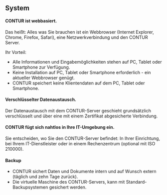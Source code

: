 ## System

#### CONTUR ist webbasiert.

Das heißt: Alles was Sie brauchen ist ein Webbrowser (Internet Explorer, Chrome, Firefox, Safari), eine Netzwerkverbindung und den CONTUR Server.

Ihr Vorteil:
- Alle Informationen und Eingabemöglichkeiten stehen auf PC, Tablet oder Smartphone zur Verfügung.
- Keine Installation auf PC, Tablet oder Smartphone erforderlich - ein aktueller Webbrowser genügt.
- CONTUR speichert keine Klientendaten auf dem PC, Tablet oder Smartphone.

#### Verschlüsselter Datenaustausch.

Der Datenaustausch mit dem CONTUR-Server geschieht grundsätzlich verschlüsselt und über eine mit einem Zertifikat abgesicherte Verbindung.

#### CONTUR fügt sich nahtlos in Ihre IT-Umgebung ein.

Sie entscheiden, wo Sie den CONTUR-Server befindet: In Ihrer Einrichtung, bei Ihrem IT-Dienstleister oder in einem Rechenzentrum (optional mit ISO 210000). 

#### Backup

- CONTUR sichert Daten und Dokumente intern und auf Wunsch extern (täglich und zehn Tage zurück).
- Die virtuelle Maschine des CONTUR-Servers, kann mit Standard-Backupsystemen gesichert werden.
